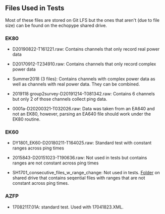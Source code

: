 ## Files Used in Tests
Most of these files are stored on Git LFS but the ones that aren't (due to file size) can be found on the echopype shared drive.


### EK80

- D20190822-T161221.raw: Contains channels that only record real power data

- D20170912-T234910.raw: Contains channels that only record complex power data

- Summer2018 (3 files): Contains channels with complex power data as well as channels with real power data. They can be combined.

- 2019118 group2survey-D20191214-T081342.raw: Contains 6 channels but only 2 of those channels collect ping data.

- 0001a-D20200321-T032026.raw: Data was taken from an EA640 and not an EK80, however, parsing an EA640 file should work under the EK80 routine.


### EK60

- DY1801_EK60-D20180211-T164025.raw: Standard test with constant ranges across ping times

- 2015843-D20151023-T190636.raw: Not used in tests but contains ranges are not constant across ping times

- SH1701_consecutive_files_w_range_change: Not used in tests. [Folder](https://drive.google.com/drive/u/1/folders/1PaDtL-xnG5EK3N3P1kGlXa5ub16Yic0f) on shared drive that contains seqential files with ranges that are not constant across ping times.

### AZFP

- 17082117.01A: standard test. Used with 17041823.XML.
